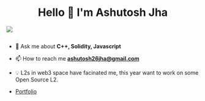 <h1 align="center">Hello 👋 I'm Ashutosh Jha</h1>

![](https://komarev.com/ghpvc/?username=ashu26jha)
<p align="left"> <a href="https://twitter.com/" target="blank"><img src="https://img.shields.io/twitter/follow/?logo=twitter&style=for-the-badge" alt="" /></a> </p>

- 💬 Ask me about **C++, Solidity, Javascript**

- 📫 How to reach me **ashutosh26jha@gmail.com**

- 💡 L2s in web3 space have facinated me, this year want to work on some Open Source L2.

- [Portfolio](https://ashu26.vercel.app/)



